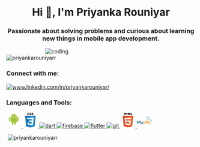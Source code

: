 


<h1 align="center">Hi 👋, I'm Priyanka Rouniyar</h1>
<h3 align="center">Passionate about solving problems and curious about learning new things in mobile app development.</h3>
<img  align="right" alt="coding" width="400" src="https://encrypted-tbn0.gstatic.com/images?q=tbn:ANd9GcRXfj-rArstlwN9WXIpwLqCSTdRTNM3TDuGNT2bn_PfRqhUXdSqPPf1aZc0lerZJ5EW1ow&usqp=CAU">
<p align="left"> <img src="https://komarev.com/ghpvc/?username=priyankarouniyarr&label=Profile%20views&color=0e75b6&style=flat" alt="priyankarouniyarr" /> </p>

<h3 align="left">Connect with me:</h3>
<p align="left">
<a href="https://linkedin.com/in/www.linkedin.com/in/priyankarouniyar/" target="blank"><img align="center" src="https://raw.githubusercontent.com/rahuldkjain/github-profile-readme-generator/master/src/images/icons/Social/linked-in-alt.svg" alt="www.linkedin.com/in/priyankarouniyar/" height="30" width="40" /></a>
</p>

<h3 align="left">Languages and Tools:</h3>
<p align="left"> <a href="https://developer.android.com" target="_blank" rel="noreferrer"> <img src="https://raw.githubusercontent.com/devicons/devicon/master/icons/android/android-original-wordmark.svg" alt="android" width="40" height="40"/> </a> <a href="https://www.w3schools.com/css/" target="_blank" rel="noreferrer"> <img src="https://raw.githubusercontent.com/devicons/devicon/master/icons/css3/css3-original-wordmark.svg" alt="css3" width="40" height="40"/> </a> <a href="https://dart.dev" target="_blank" rel="noreferrer"> <img src="https://www.vectorlogo.zone/logos/dartlang/dartlang-icon.svg" alt="dart" width="40" height="40"/> </a> <a href="https://firebase.google.com/" target="_blank" rel="noreferrer"> <img src="https://www.vectorlogo.zone/logos/firebase/firebase-icon.svg" alt="firebase" width="40" height="40"/> </a> <a href="https://flutter.dev" target="_blank" rel="noreferrer"> <img src="https://www.vectorlogo.zone/logos/flutterio/flutterio-icon.svg" alt="flutter" width="40" height="40"/> </a> <a href="https://git-scm.com/" target="_blank" rel="noreferrer"> <img src="https://www.vectorlogo.zone/logos/git-scm/git-scm-icon.svg" alt="git" width="40" height="40"/> </a> <a href="https://www.w3.org/html/" target="_blank" rel="noreferrer"> <img src="https://raw.githubusercontent.com/devicons/devicon/master/icons/html5/html5-original-wordmark.svg" alt="html5" width="40" height="40"/> </a> <a href="https://www.mysql.com/" target="_blank" rel="noreferrer"> <img src="https://raw.githubusercontent.com/devicons/devicon/master/icons/mysql/mysql-original-wordmark.svg" alt="mysql" width="40" height="40"/> </a> </p>

<p>&nbsp;<img align="center" src="https://github-readme-stats.vercel.app/api?username=priyankarouniyarr&show_icons=true&locale=en" alt="priyankarouniyarr" /></p>
